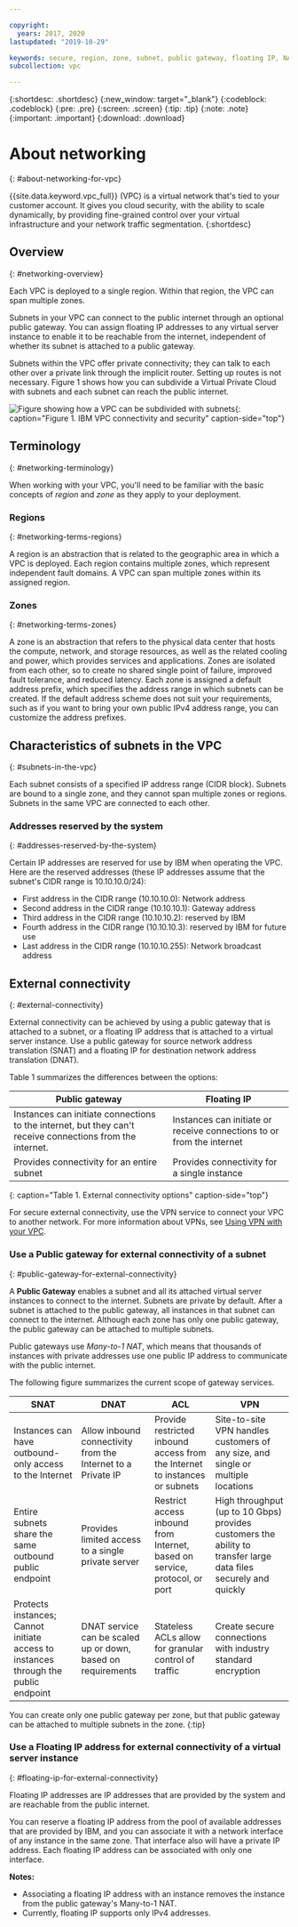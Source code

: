 ```yaml
---

copyright:
  years: 2017, 2020
lastupdated: "2019-10-29"

keywords: secure, region, zone, subnet, public gateway, floating IP, NAT, lbaas, vpnaas, lb, vpn, load balancer, virtual private network
subcollection: vpc

---
```


{:shortdesc: .shortdesc}
{:new_window: target="_blank"}
{:codeblock: .codeblock}
{:pre: .pre}
{:screen: .screen}
{:tip: .tip}
{:note: .note}
{:important: .important}
{:download: .download}

# About networking
{: #about-networking-for-vpc}

{{site.data.keyword.vpc_full}} (VPC) is a virtual network that's tied to your customer account. It gives you cloud security, with the ability to scale dynamically, by providing fine-grained control over your virtual infrastructure and your network traffic segmentation.
{:shortdesc}

## Overview
{: #networking-overview}

Each VPC is deployed to a single region. Within that region, the VPC can span multiple zones.

Subnets in your VPC can connect to the public internet through an optional public gateway. You can assign floating IP addresses to any virtual server instance to enable it to be reachable from the internet, independent of whether its subnet is attached to a public gateway.

Subnets within the VPC offer private connectivity; they can talk to each other over a private link through the implicit router. Setting up routes is not necessary. Figure 1 shows how you can subdivide a Virtual Private Cloud with subnets and each subnet can reach the public internet.

![Figure showing how a VPC can be subdivided with subnets](images/vpc-connectivity-and-security.svg "Figure showing how a VPC can be subdivided with subnets"){: caption="Figure 1. IBM VPC connectivity and security" caption-side="top"}

## Terminology
{: #networking-terminology}

When working with your VPC, you'll need to be familiar with the basic concepts of _region_ and _zone_ as they apply to your deployment.

### Regions
{: #networking-terms-regions}

A region is an abstraction that is related to the geographic area in which a VPC is deployed. Each region contains multiple zones, which represent independent fault domains. A VPC can span multiple zones within its assigned region.

### Zones
{: #networking-terms-zones}

A zone is an abstraction that refers to the physical data center that hosts the compute, network, and storage resources, as well as the related cooling and power, which provides services and applications. Zones are isolated from each other, so to create no shared single point of failure, improved fault tolerance, and reduced latency. Each zone is assigned a default address prefix, which specifies the address range in which subnets can be created. If the default address scheme does not suit your requirements, such as if you want to bring your own public IPv4 address range, you can customize the address prefixes.

## Characteristics of subnets in the VPC
{: #subnets-in-the-vpc}


Each subnet consists of a specified IP address range (CIDR block). Subnets are bound to a single zone, and they cannot span multiple zones or regions. Subnets in the same VPC are connected to each other.

### Addresses reserved by the system
{: #addresses-reserved-by-the-system}

Certain IP addresses are reserved for use by IBM when operating the VPC. Here are the reserved addresses (these IP addresses assume that the subnet's CIDR range is 10.10.10.0/24):

  * First address in the CIDR range (10.10.10.0): Network address
  * Second address in the CIDR range (10.10.10.1): Gateway address
  * Third address in the CIDR range (10.10.10.2): reserved by IBM
  * Fourth address in the CIDR range (10.10.10.3): reserved by IBM for future use
  * Last address in the CIDR range (10.10.10.255): Network broadcast address

## External connectivity
{: #external-connectivity}

External connectivity can be achieved by using a public gateway that is attached to a subnet, or a floating IP address that is attached to a virtual server instance. Use a public gateway for source network address translation (SNAT) and a floating IP for destination network address translation (DNAT).

Table 1 summarizes the differences between the options:

| Public gateway | Floating IP |
| ---- | ---- |
| Instances can initiate connections to the internet, but they can't receive connections from the internet.| Instances can initiate or receive connections to or from the internet |
| Provides connectivity for an entire subnet | Provides connectivity for a single instance |
{: caption="Table 1. External connectivity options" caption-side="top"}

For secure external connectivity, use the VPN service to connect your VPC to another network. For more information about VPNs, see [Using VPN with your VPC](/docs/vpc?topic=vpc-using-vpn).

### Use a Public gateway for external connectivity of a subnet
{: #public-gateway-for-external-connectivity}

A **Public Gateway** enables a subnet and all its attached virtual server instances to connect to the internet. Subnets are private by default. After a subnet is attached to the public gateway, all instances in that subnet can connect to the internet. Although each zone has only one public gateway, the public gateway can be attached to multiple subnets.

Public gateways use _Many-to-1 NAT_, which means that thousands of instances with private addresses use one public IP address to communicate with the public internet.

The following figure summarizes the current scope of gateway services.

| SNAT | DNAT | ACL | VPN |
| ---- | ---- | --- | --- |
| Instances can have outbound-only access to the Internet | Allow inbound connectivity from the Internet to a Private IP | Provide restricted inbound access from the Internet to instances or subnets | Site-to-site VPN handles customers of any size, and single or multiple locations |
| Entire subnets share the same outbound public endpoint | Provides limited access to a single private server | Restrict access inbound from Internet, based on service, protocol, or port | High throughput (up to 10 Gbps) provides customers the ability to transfer large data files securely and quickly |
| Protects instances; Cannot initiate access to instances through the public endpoint | DNAT service can be scaled up or down, based on requirements | Stateless ACLs allow for granular control of traffic | Create secure connections with industry standard encryption |

You can create only one public gateway per zone, but that public gateway can be attached to multiple subnets in the zone.
{:tip}

### Use a Floating IP address for external connectivity of a virtual server instance
{: #floating-ip-for-external-connectivity}

Floating IP addresses are IP addresses that are provided by the system and are reachable from the public internet.

You can reserve a floating IP address from the pool of available addresses that are provided by IBM, and you can associate it with a network interface of any instance in the same zone. That interface also will have a private IP address. Each floating IP address can be associated with only one interface. 

**Notes:**
* Associating a floating IP address with an instance removes the instance from the public gateway's Many-to-1 NAT.
* Currently, floating IP supports only IPv4 addresses.

